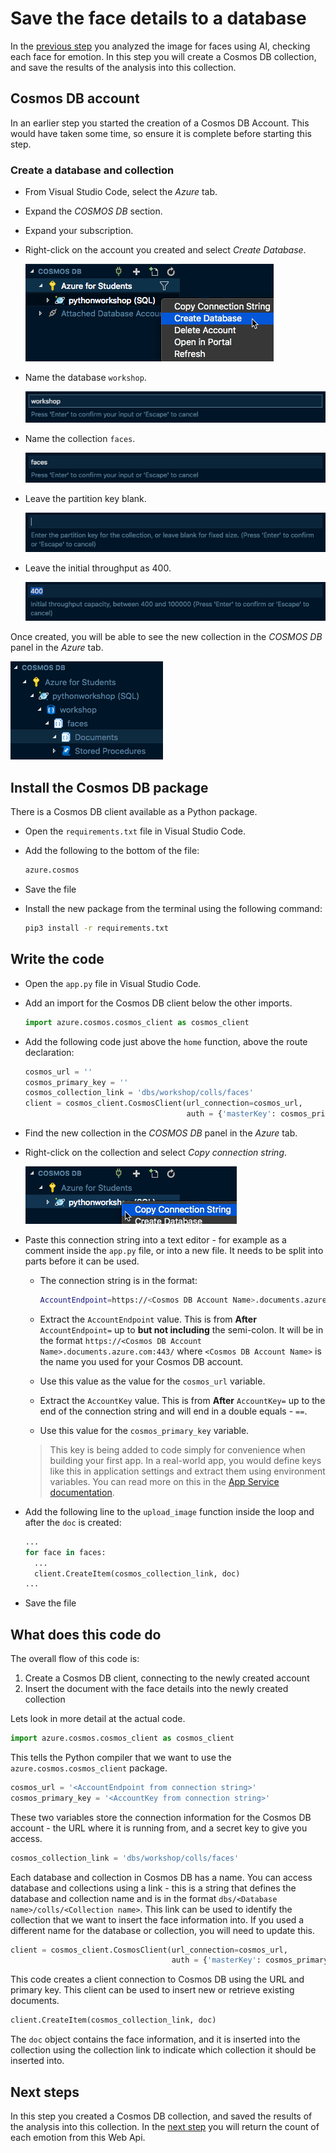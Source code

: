 # Save the face details to a database

In the [previous step](./AnalyseThePhotoUsingAI.md) you analyzed the image for faces using AI, checking each face for emotion. In this step you will create a Cosmos DB collection, and save the results of the analysis into this collection.

## Cosmos DB account

In an earlier step you started the creation of a Cosmos DB Account. This would have taken some time, so ensure it is complete before starting this step.

### Create a database and collection

* From Visual Studio Code, select the *Azure* tab.

* Expand the *COSMOS DB* section.

* Expand your subscription.

* Right-click on the account you created and select *Create Database*.

  ![The create database option for the new cosmos account](../Images/CreateCosmosDbDatabase.png)

* Name the database `workshop`.
  
  ![The command palette showing the name the cosmos database option](../Images/CosmosDatabaseName.png)

* Name the collection `faces`.
  
  ![The command palette showing the name the cosmos collection option](../Images/CosmosCollectionName.png)

* Leave the partition key blank.
  
  ![The command palette showing the partition key option](../Images/CosmosPartitionKey.png)

* Leave the initial throughput as 400.
  
  ![The command palette showing the through put option](../Images/CosmosThroughPut.png)

Once created, you will be able to see the new collection in the *COSMOS DB* panel in the *Azure* tab.

![The new collection in the explorer](../Images/CosmosCollectionInExplorer.png)

## Install the Cosmos DB package

There is a Cosmos DB client available as a Python package.

* Open the `requirements.txt` file in Visual Studio Code.

* Add the following to the bottom of the file:

  ```python
  azure.cosmos
  ```

* Save the file

* Install the new package from the terminal using the following command:
  
  ```sh
  pip3 install -r requirements.txt
  ```

## Write the code

* Open the `app.py` file in Visual Studio Code.

* Add an import for the Cosmos DB client below the other imports.
  
  ```python
  import azure.cosmos.cosmos_client as cosmos_client
  ```

* Add the following code just above the `home` function, above the route declaration:
  
  ```python
  cosmos_url = ''
  cosmos_primary_key = ''
  cosmos_collection_link = 'dbs/workshop/colls/faces'
  client = cosmos_client.CosmosClient(url_connection=cosmos_url,
                                      auth = {'masterKey': cosmos_primary_key})
  ```

* Find the new collection in the *COSMOS DB* panel in the *Azure* tab.

* Right-click on the collection and select *Copy connection string*.
  
  ![Copying the cosmos connection string](../Images/CopyConnectionString.png)

* Paste this connection string into a text editor - for example as a comment inside the `app.py` file, or into a new file. It needs to be split into parts before it can be used.

  * The connection string is in the format:
  
    ```sh
    AccountEndpoint=https://<Cosmos DB Account Name>.documents.azure.com:443/;AccountKey=<Your key>
    ```
  
  * Extract the `AccountEndpoint` value. This is from **After** `AccountEndpoint=` up to **but not including** the semi-colon. It will be in the format `https://<Cosmos DB Account Name>.documents.azure.com:443/` where `<Cosmos DB Account Name>` is the name you used for your Cosmos DB account.
  
  * Use this value as the value for the `cosmos_url` variable.

  * Extract the `AccountKey` value. This is from **After** `AccountKey=` up to the end of the connection string and will end in a double equals - `==`.

  * Use this value for the `cosmos_primary_key` variable.
  
  > This key is being added to code simply for convenience when building your first app. In a real-world app, you would define keys like this in application settings and extract them using environment variables. You can read more on this in the [App Service documentation](https://docs.microsoft.com/azure/app-service/containers/how-to-configure-python#access-environment-variables?WT.mc_id=pythonworkshop-github-jabenn).

* Add the following line to the `upload_image` function inside the loop and after the `doc` is created:
  
  ```python
  ...
  for face in faces:
    ...
    client.CreateItem(cosmos_collection_link, doc)
  ...
  ```

* Save the file

## What does this code do

The overall flow of this code is:

1. Create a Cosmos DB client, connecting to the newly created account
2. Insert the document with the face details into the newly created collection

Lets look in more detail at the actual code.

```python
import azure.cosmos.cosmos_client as cosmos_client
```

This tells the Python compiler that we want to use the `azure.cosmos.cosmos_client` package.

```python
cosmos_url = '<AccountEndpoint from connection string>'
cosmos_primary_key = '<AccountKey from connection string>'
```

These two variables store the connection information for the Cosmos DB account - the URL where it is running from, and a secret key to give you access.

```python
cosmos_collection_link = 'dbs/workshop/colls/faces'
```

Each database and collection in Cosmos DB has a name. You can access database and collections using a link - this is a string that defines the database and collection name and is in the format `dbs/<Database name>/colls/<Collection name>`. This link can be used to identify the collection that we want to insert the face information into. If you used a different name for the database or collection, you will need to update this.

```python
client = cosmos_client.CosmosClient(url_connection=cosmos_url,
                                    auth = {'masterKey': cosmos_primary_key})
```

This code creates a client connection to Cosmos DB using the URL and primary key. This client can be used to insert new or retrieve existing documents.

```python
client.CreateItem(cosmos_collection_link, doc)
```

The `doc` object contains the face information, and it is inserted into the collection using the collection link to indicate which collection it should be inserted into.

## Next steps

In this step you created a Cosmos DB collection, and saved the results of the analysis into this collection. In the [next step](./ReturnTheEmotionCount.md) you will return the count of each emotion from this Web Api.

